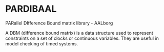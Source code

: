 # PARDIBAAL
PARallel DIfference Bound matrix library - AALborg 

A DBM (difference bound matrix) is a data structure used to represent constraints on a set of clocks or continuous variables. They are useful in model checking of timed systems.
